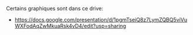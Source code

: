 Certains graphiques sont dans ce drive:
- https://docs.google.com/presentation/d/1pgmTseiQ8z7LymZQBQ5viVuWXFodAqZwMkuaRsk4vD4/edit?usp=sharing
